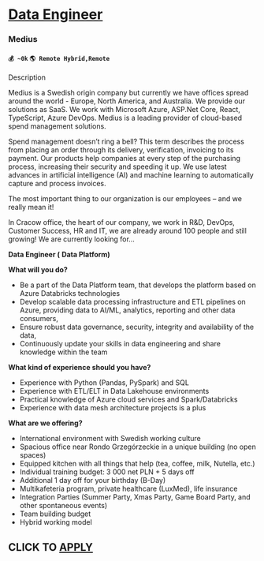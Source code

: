 # [Data Engineer](https://www.remotewlb.com/apply/data-engineer-72696)  
### Medius  
#### `💰 ~0k` `🌎 Remote Hybrid,Remote`  

Description

Medius is a Swedish origin company but currently we have offices spread around the world - Europe, North America, and Australia. We provide our solutions as SaaS. We work with Microsoft Azure, ASP.Net Core, React, TypeScript, Azure DevOps. Medius is a leading provider of cloud-based spend management solutions.

Spend management doesn’t ring a bell? This term describes the process from placing an order through its delivery, verification, invoicing to its payment. Our products help companies at every step of the purchasing process, increasing their security and speeding it up. We use latest advances in artificial intelligence (AI) and machine learning to automatically capture and process invoices.

The most important thing to our organization is our employees – and we really mean it!

In Cracow office, the heart of our company, we work in R&D, DevOps, Customer Success, HR and IT, we are already around 100 people and still growing! We are currently looking for…

**Data Engineer (** **Data Platform)**

 **What will you do?**

  * Be a part of the Data Platform team, that develops the platform based on Azure Databricks technologies
  * Develop scalable data processing infrastructure and ETL pipelines on Azure, providing data to AI/ML, analytics, reporting and other data consumers,
  * Ensure robust data governance, security, integrity and availability of the data,
  * Continuously update your skills in data engineering and share knowledge within the team

 **What kind of experience should you have?**

  * Experience with Python (Pandas, PySpark) and SQL
  * Experience with ETL/ELT in Data Lakehouse environments
  * Practical knowledge of Azure cloud services and Spark/Databricks
  * Experience with data mesh architecture projects is a plus

 **What are we offering?**

  * International environment with Swedish working culture 
  * Spacious office near Rondo Grzegórzeckie in a unique building (no open spaces) 
  * Equipped kitchen with all things that help (tea, coffee, milk, Nutella, etc.) 
  * Individual training budget: 3 000 net PLN + 5 days off 
  * Additional 1 day off for your birthday (B-Day) 
  * Multikafeteria program, private healthcare (LuxMed), life insurance 
  * Integration Parties (Summer Party, Xmas Party, Game Board Party, and other spontaneous events) 
  * Team building budget 
  * Hybrid working model

  
## CLICK TO [APPLY](https://www.remotewlb.com/apply/data-engineer-72696)

